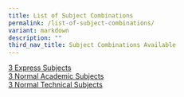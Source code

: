 ```yaml
---
title: List of Subject Combinations
permalink: /list-of-subject-combinations/
variant: markdown
description: ""
third_nav_title: Subject Combinations Available
---
```

<a href="/upper-secondary-express/">3 Express Subjects</a><br>
<a href="/upper-secondary-normal-academic/">3 Normal Academic Subjects</a><br>
<a href="/upper-secondary-normal-technical/">3 Normal Technical Subjects</a><br>



